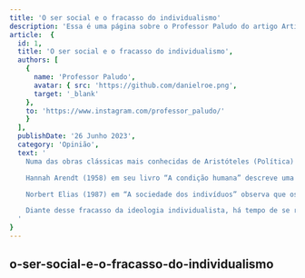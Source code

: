 ```yaml
---
title: 'O ser social e o fracasso do individualismo'
description: 'Essa é uma página sobre o Professor Paludo do artigo Artigo O ser social e o fracasso do individualismo'
article:  {
  id: 1,
  title: 'O ser social e o fracasso do individualismo',
  authors: [
    {
      name: 'Professor Paludo',
      avatar: { src: 'https://github.com/danielroe.png',
      target: '_blank'
    },
    to: 'https://www.instagram.com/professor_paludo/'
    }
  ],
  publishDate: '26 Junho 2023',
  category: 'Opinião',
  text: '
    Numa das obras clássicas mais conhecidas de Aristóteles (Política) no primeiro livro ele faz uma declaração conhecida popularmente como "zoon politikon”, ou seja, é da nossa natureza e essência sermos políticos, porque nos realizamos em sociedade, no espaço público, onde podemos apresentar e trocar nossas experiências de criação racional e artística, portanto, “a razão de ser o homem um animal sociável em grau mais alto do que as abelhas e os outros animais que vivem reunidos… somente o homem, possui o dom da palavra” (Aristóteles, Política - Livro 1).

    Hannah Arendt (1958) em seu livro “A condição humana” descreve uma síntese do pensamento aristotélico aplicado ao mundo moderno, que inverteu a lógica do ser, onde o “oikos” era o espaço doméstico, da casa, portanto, da economia, representava apenas a condição material necessária para permitir tempo livre de criação e trocas sociais na polis. Na modernidade a economia, através do labor tornou-se o centro da realização humana onde o ser passa a ser valorizado pela quantidade de bens que acumula, baseados na competição individual e não mais na troca social como compreendia Aristóteles.

    Norbert Elias (1987) em “A sociedade dos indivíduos” observa que os mecanismos que mais influenciaram na constituição do ser individualista foram a urbanização e o dinheiro. A urbanização na medida que aproxima fisicamente, mas distancia o outro que representa uma ameaça ao eu. O dinheiro, na medida que se torna o meio universal de troca e dispensa as relações sociais: eu não preciso do outro. Com dinheiro o indivíduo compra até as relações. Contudo, essa lógica individualista, desconectada da natureza e das relações sociais tem produzido pessoas cada vez mais desumanizada, verdadeiros monstros, que odeiam as pessoas que são diferentes (todas as formas de discriminação), que se automutilam (física e psicologicamente) e chegam a cometer barbaridades públicas cada vez mais frequentes.

    Diante desse fracasso da ideologia individualista, há tempo de se resgatar a essência do bem viver, do ser social: menos egocêntrico e mais ecocêntrico; menos patriarcal e mais ecofeminista; menos racista e mais comunitarista.
  '
}
---
```


## o-ser-social-e-o-fracasso-do-individualismo